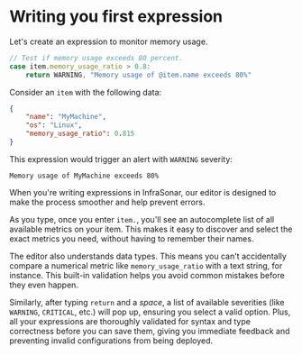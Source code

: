 # Writing you first expression

Let's create an expression to monitor memory usage.

```javascript
// Test if memory usage exceeds 80 percent.
case item.memory_usage_ratio > 0.8:
    return WARNING, "Memory usage of @item.name exceeds 80%"
```

Consider an `item` with the following data:

```json
{
    "name": "MyMachine",
    "os": "Linux",
    "memory_usage_ratio": 0.815
}
```

This expression would trigger an alert with `WARNING` severity:

```
Memory usage of MyMachine exceeds 80%
```


When you're writing expressions in InfraSonar, our editor is designed to make the process smoother and help prevent errors.

As you type, once you enter `item.`, you'll see an autocomplete list of all available metrics on your item. This makes it easy to discover and select the exact metrics you need, without having to remember their names.

The editor also understands data types. This means you can't accidentally compare a numerical metric like `memory_usage_ratio` with a text string, for instance. This built-in validation helps you avoid common mistakes before they even happen.

Similarly, after typing `return` and a _space_, a list of available severities (like `WARNING`, `CRITICAL`, etc.) will pop up, ensuring you select a valid option. Plus, all your expressions are thoroughly validated for syntax and type correctness before you can save them, giving you immediate feedback and preventing invalid configurations from being deployed.



